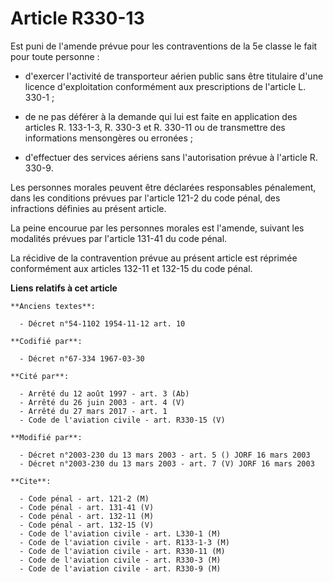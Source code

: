 # Article R330-13

Est puni de l'amende prévue pour les contraventions de la 5e classe le fait pour toute personne :

- d'exercer l'activité de transporteur aérien public sans être titulaire d'une licence d'exploitation conformément aux
prescriptions de l'article L. 330-1 ;

- de ne pas déférer à la demande qui lui est faite en application des articles R. 133-1-3, R. 330-3 et R. 330-11 ou de
transmettre des informations mensongères ou erronées ;

- d'effectuer des services aériens sans l'autorisation prévue à l'article R. 330-9.

Les personnes morales peuvent être déclarées responsables pénalement, dans les conditions prévues par l'article 121-2 du code
pénal, des infractions définies au présent article.

La peine encourue par les personnes morales est l'amende, suivant les modalités prévues par l'article 131-41 du code pénal.

La récidive de la contravention prévue au présent article est réprimée conformément aux articles 132-11 et 132-15 du code
pénal.

**Liens relatifs à cet article**

	**Anciens textes**:

	  - Décret n°54-1102 1954-11-12 art. 10

	**Codifié par**:

	  - Décret n°67-334 1967-03-30

	**Cité par**:

	  - Arrêté du 12 août 1997 - art. 3 (Ab)
	  - Arrêté du 26 juin 2003 - art. 4 (V)
	  - Arrêté du 27 mars 2017 - art. 1
	  - Code de l'aviation civile - art. R330-15 (V)

	**Modifié par**:

	  - Décret n°2003-230 du 13 mars 2003 - art. 5 () JORF 16 mars 2003
	  - Décret n°2003-230 du 13 mars 2003 - art. 7 (V) JORF 16 mars 2003

	**Cite**:

	  - Code pénal - art. 121-2 (M)
	  - Code pénal - art. 131-41 (V)
	  - Code pénal - art. 132-11 (M)
	  - Code pénal - art. 132-15 (V)
	  - Code de l'aviation civile - art. L330-1 (M)
	  - Code de l'aviation civile - art. R133-1-3 (M)
	  - Code de l'aviation civile - art. R330-11 (M)
	  - Code de l'aviation civile - art. R330-3 (M)
	  - Code de l'aviation civile - art. R330-9 (M)
